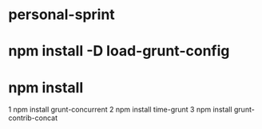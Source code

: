 # personal-sprint

# npm install -D load-grunt-config

# npm install
1 npm install grunt-concurrent
2 npm install time-grunt
3 npm install grunt-contrib-concat
